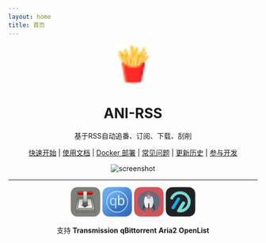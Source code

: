 ```yaml
---
layout: home
title: 首页
---
```


<div align="center">
<img alt="icon.svg" height="80" width="80" src="./image/icon.svg"/>
<h1>
ANI-RSS
</h1>
<p align="center">
基于RSS自动追番、订阅、下载、刮削
</p>

<a href="start">快速开始</a>
|
<a href="add-rss">使用文档</a>
|
<a href="deploy/docker">Docker 部署</a>
|
<a href="faq">常见问题</a>
|
<a href="history">更新历史</a>
|
<a href="dev/basic">参与开发</a>

<p></p>

<img src="/screenshot/62f73859bd2fb7063f7f1eff12545fec-screenshot.webp" alt="screenshot" id="screenshot">

<hr style="height: 1px;">

<div>
<img src="./image/Transmission.webp" alt="transmission" width="60">
<img src="./image/Qbittorrent.webp" alt="qbittorrent" width="60">
<img src="./image/Aria2.webp" alt="aria2" width="60">
<img src="./image/OpenList.webp" alt="OpenList" width="60">
</div>

<p>支持 <strong>Transmission</strong> <strong>qBittorrent</strong> <strong>Aria2</strong> <strong>OpenList</strong></p>

</div>

<!--@include: ./other.md{2,}-->

